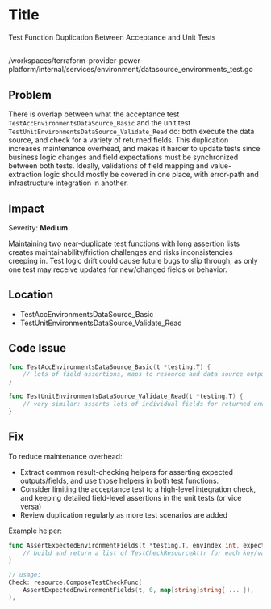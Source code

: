 # Title

Test Function Duplication Between Acceptance and Unit Tests

##

/workspaces/terraform-provider-power-platform/internal/services/environment/datasource_environments_test.go

## Problem

There is overlap between what the acceptance test `TestAccEnvironmentsDataSource_Basic` and the unit test `TestUnitEnvironmentsDataSource_Validate_Read` do: both execute the data source, and check for a variety of returned fields. This duplication increases maintenance overhead, and makes it harder to update tests since business logic changes and field expectations must be synchronized between both tests. Ideally, validations of field mapping and value-extraction logic should mostly be covered in one place, with error-path and infrastructure integration in another.

## Impact

Severity: **Medium**

Maintaining two near-duplicate test functions with long assertion lists creates maintainability/friction challenges and risks inconsistencies creeping in. Test logic drift could cause future bugs to slip through, as only one test may receive updates for new/changed fields or behavior.

## Location

- TestAccEnvironmentsDataSource_Basic
- TestUnitEnvironmentsDataSource_Validate_Read

## Code Issue

```go
func TestAccEnvironmentsDataSource_Basic(t *testing.T) {
    // lots of field assertions, maps to resource and data source outputs
}

func TestUnitEnvironmentsDataSource_Validate_Read(t *testing.T) {
    // very similar: asserts lots of individual fields for returned environments
}
```

## Fix

To reduce maintenance overhead:
- Extract common result-checking helpers for asserting expected outputs/fields, and use those helpers in both test functions.
- Consider limiting the acceptance test to a high-level integration check, and keeping detailed field-level assertions in the unit tests (or vice versa)
- Review duplication regularly as more test scenarios are added

Example helper:

```go
func AssertExpectedEnvironmentFields(t *testing.T, envIndex int, expected map[string]string) resource.TestCheckFunc {
    // build and return a list of TestCheckResourceAttr for each key/value
}

// usage:
Check: resource.ComposeTestCheckFunc(
    AssertExpectedEnvironmentFields(t, 0, map[string]string{ ... }),
),
```
